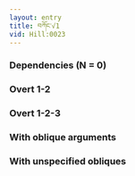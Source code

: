 ```yaml
---
layout: entry
title: བཀོང་√1
vid: Hill:0023
---
```

### Dependencies (N = 0)


### Overt 1-2


### Overt 1-2-3


### With oblique arguments


### With unspecified obliques
